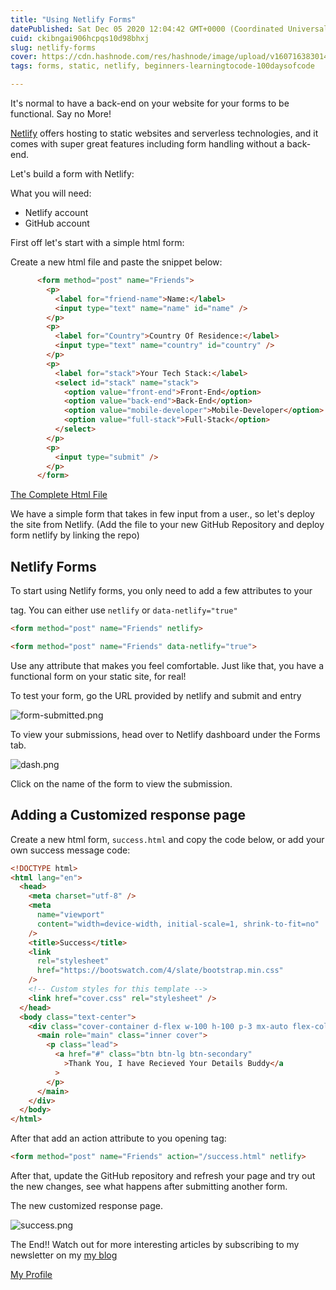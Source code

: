 ```yaml
---
title: "Using Netlify Forms"
datePublished: Sat Dec 05 2020 12:04:42 GMT+0000 (Coordinated Universal Time)
cuid: ckibngai906hcpqs10d98bhxj
slug: netlify-forms
cover: https://cdn.hashnode.com/res/hashnode/image/upload/v1607163830144/iaiy2q_IO.png
tags: forms, static, netlify, beginners-learningtocode-100daysofcode

---
```


It's normal to have a back-end on your website for your forms to be functional. Say no More!

 [Netlify](https://www.netlify.com/)  offers hosting to static websites and serverless technologies, and it comes with super great features including form handling without a back-end.

Let's build a form with Netlify:

What you will need:

- Netlify account
- GitHub account

First off let's start with a simple html form:

Create a new html file and paste the snippet below:


```html
      <form method="post" name="Friends">
        <p>
          <label for="friend-name">Name:</label>
          <input type="text" name="name" id="name" />
        </p>
        <p>
          <label for="Country">Country Of Residence:</label>
          <input type="text" name="country" id="country" />
        </p>
        <p>
          <label for="stack">Your Tech Stack:</label>
          <select id="stack" name="stack">
            <option value="front-end">Front-End</option>
            <option value="back-end">Back-End</option>
            <option value="mobile-developer">Mobile-Developer</option>
            <option value="full-stack">Full-Stack</option>
          </select>
        </p>
        <p>
          <input type="submit" />
        </p>
      </form>
``` 
[The Complete Html File](https://gist.github.com/sryderdev/01cdd80f79bc9f7c9bbfc6f8f9d8226c)

We have a simple form that takes in few input from a user., so let's deploy the site from Netlify. (Add the file to your new GitHub Repository and deploy form netlify by linking the repo)

## Netlify Forms

To start using Netlify forms, you only need to add a few attributes to your <form> tag.
You can either use `netlify` or `data-netlify="true"`

```html
<form method="post" name="Friends" netlify>
``` 

```html
<form method="post" name="Friends" data-netlify="true">
``` 

Use any attribute that makes you feel comfortable. Just like that, you have a functional form on your static site, for real!

To test your form, go the URL provided by netlify and submit and entry


![form-submitted.png](https://cdn.hashnode.com/res/hashnode/image/upload/v1607168091527/PHIFtnmcI.png)

To view your submissions, head over to Netlify dashboard under the Forms tab.


![dash.png](https://cdn.hashnode.com/res/hashnode/image/upload/v1607168264276/a-wl1WVyI.png)

Click on the name of the form to view the submission. 

## Adding a Customized response page

Create a new html form, `success.html` and copy the code below, or add your own success message code:


```html
<!DOCTYPE html>
<html lang="en">
  <head>
    <meta charset="utf-8" />
    <meta
      name="viewport"
      content="width=device-width, initial-scale=1, shrink-to-fit=no"
    />
    <title>Success</title>
    <link
      rel="stylesheet"
      href="https://bootswatch.com/4/slate/bootstrap.min.css"
    />
    <!-- Custom styles for this template -->
    <link href="cover.css" rel="stylesheet" />
  </head>
  <body class="text-center">
    <div class="cover-container d-flex w-100 h-100 p-3 mx-auto flex-column">
      <main role="main" class="inner cover">
        <p class="lead">
          <a href="#" class="btn btn-lg btn-secondary"
            >Thank You, I have Recieved Your Details Buddy</a
          >
        </p>
      </main>
    </div>
  </body>
</html>
``` 

After that add an action attribute to you opening <form> tag:

```html
<form method="post" name="Friends" action="/success.html" netlify>
``` 

After that, update the GitHub repository and refresh your page and try out the new changes, see what happens after submitting another form.

The new customized response page.

![success.png](https://cdn.hashnode.com/res/hashnode/image/upload/v1607169351364/3xpAA50Vp.png)

The End!! Watch out for more interesting articles by subscribing to my newsletter on my  [my blog](https://chrisdev.hashnode.dev/)

[My Profile](http://chrisachinga.me)
